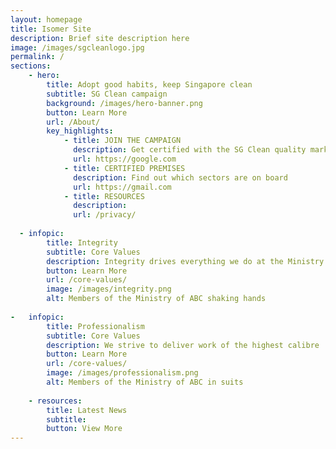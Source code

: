 ```yaml
---
layout: homepage
title: Isomer Site
description: Brief site description here
image: /images/sgcleanlogo.jpg
permalink: /
sections:
    - hero:
        title: Adopt good habits, keep Singapore clean
        subtitle: SG Clean campaign
        background: /images/hero-banner.png
        button: Learn More
        url: /About/
        key_highlights:
            - title: JOIN THE CAMPAIGN
              description: Get certified with the SG Clean quality mark
              url: https://google.com
            - title: CERTIFIED PREMISES
              description: Find out which sectors are on board
              url: https://gmail.com
            - title: RESOURCES
              description:
              url: /privacy/
        
  - infopic:
        title: Integrity
        subtitle: Core Values
        description: Integrity drives everything we do at the Ministry of ABC
        button: Learn More
        url: /core-values/
        image: /images/integrity.png
        alt: Members of the Ministry of ABC shaking hands
    
-   infopic:
        title: Professionalism
        subtitle: Core Values
        description: We strive to deliver work of the highest calibre
        button: Learn More
        url: /core-values/
        image: /images/professionalism.png
        alt: Members of the Ministry of ABC in suits
    
    - resources:
        title: Latest News
        subtitle:
        button: View More
---
```

